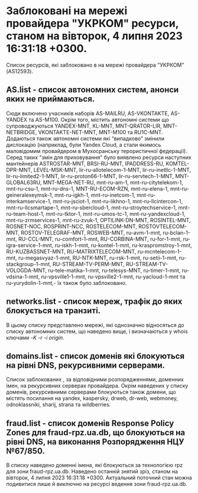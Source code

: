 # Заблоковані на мережі провайдера "УКРКОМ" ресурси, станом на вівторок, 4 липня 2023 16:31:18 +0300.
Список ресурсів, які заблоковано в на мережі провайдера "УКРКОМ" (AS12593).

## <b>AS.list</b> - список автономних систем, анонси яких не приймаються.

Сюди включено учасників наборів AS-MAILRU, AS-VKONTAKTE, AS-YANDEX та
AS-M100. Окрім того, містить автономні системи що супроводжуються
YANDEX-MNT, KL-MNT, MNT-QRATOR-LIR, MNT-NETBRIDGE, VKONTAKTE-NET-MNT,
MNT-M100 та RU1C-MNT. Додаються також автономні системи які “випадково”
змінили дислокацію (наприклад, були Yandex Cloud, а стали якимось
маловідомим провайдером в Мухосранську терористичної федерації). Серед
таких "змін для приховування" було виявлено ресурси наступних мантейнерів
ASTROSTAR-MNT, BRSI-RU-MNT, IPADDRESS-RU, KOMTEL-DPR-MNT, LEVEL-MSK-MNT,
lir-ru-allotelecom-1-MNT, lir-ru-inetllc-1-MNT, lir-ru-limited2-1-MNT,
lir-ru-proton66-1-MNT, lir-ru-servtech-1-MNT, MNT-GLOBAL63RU,
MNT-MEGA-NET-RU, mnt-ru-am-1, mnt-ru-citytelekom-1, mnt-ru-csu-1,
mnt-ru-dns-1, MNT-RU-ECOM-RZN, mnt-ru-elena-1, mnt-ru-geineralexeymsk-1,
mnt-ru-igkh-1, mnt-ru-inetcom-1, mnt-ru-interkamservice-1,
mnt-ru-jsciot-1, mnt-ru-likhno-1, mnt-ru-llcintercon-1,
mnt-ru-llcsmartape-1, mnt-ru-sbercloud-1, mnt-ru-stroytechservice-1,
mnt-ru-team-host-1, mnt-ru-tktor-1, mnt-ru-umos-tc-1,
mnt-ru-yandexcloud-1, mnt-ru-zrmservices-1, mnt-ru-zvuk-1,
OPTILINK-DN-MNT, ROSINTEL-MNT, ROSNET-NOC, ROSPRINT-NCC, ROSTELECOM-MNT,
ROSTOVTELECOM-MNT, ROSTOV-TELEGRAF-MNT, ROSWEB-MNT, ru-avm-1-mnt,
ru-bclan-1-mnt, RU-CCL-MNT, ru-comfort-1-mnt, RU-CORBINA-MNT,
ru-for-1-mnt, ru-igra-service-1-mnt, ru-iskh-1-mnt, ru-kontel-1-mnt,
ru-kraspromstroy-1-mnt, RU-KUZBASSNET-MNT, RU-MATRIXTELECOM-MNT,
ru-mcntelecom-1-mnt, ru-megasvyaz-1-mnt, RU-NTK-MNT, ru-rsk-1-mnt,
ru-setii-1-mnt, ru-stackgroup-1-mnt, RU-STREAM-TV-PERM-MNT,
RU-STREAM-TV-VOLOGDA-MNT, ru-tele-matika-1-mnt, ru-telesys-MNT,
ru-timer-1-mnt, ru-vdsina-1-mnt, ru-vpsville1-1-mnt, ru-vpsville2-1-mnt,
ru-yacloud-1-mnt та ru-yurydolin-1-mnt,- їх також було заблоковано.

## <b>networks.list</b> - cписок мереж, трафік до яких блокується на транзиті.

В цьому списку представлено мережі, які однозначно відносяться до списку
автономних систем, що наведено вище, і визначаються у whois ключами _-K
-r -i origin_.

## <b>domains.list</b> - список доменів які блокуються на рівні DNS, рекурсивними серверами. 

Список заблокованих , за відповідними розпорядженнями, доменних імен, на
рекурсивних серверах провайдера. Окрім наведених у списку доменів, 
рекурсивними серверами блокуються також домени, що містять посилання на
yandex, kaspersky, drweb, dr-web, webmoney, odnoklassniki, sharij, strana
та wildberries.

## <b>fraud.list</b> - список доменів Response Policy Zones для fraud-rpz.ua.db, що блокуються на рівні DNS, на виконання Розпорядження НЦУ №67/850.

В списку наведено доменні імена, які блокуються за технологією rpz для
зони fraud-rpz.ua.db.
Наведено останній знятий зріз, станом на вівторок, 4 липня 2023 16:31:18 +0300.
Актуальний поточний стан можна подивитися лише й виключно на ресурсі
ведення зони fraud-rpz.ua.db.
